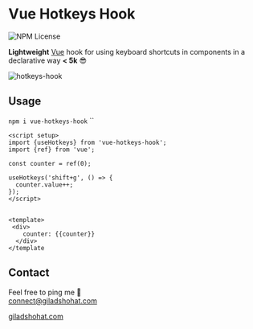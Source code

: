 # Vue Hotkeys Hook

![NPM License](https://img.shields.io/npm/l/vue-hotkeys-hook)

**Lightweight** [Vue](https://vuejs.org/) hook for using keyboard shortcuts in components in a declarative way **< 5k** 😎 <br>

![hotkeys-hook](https://github.com/gshohat/vue-hotkeys-hook/assets/91323932/97d80fe1-f516-4fcb-878d-ad05a9bd6647)

## Usage

`npm i vue-hotkeys-hook`
``
```
<script setup>
import {useHotkeys} from 'vue-hotkeys-hook';
import {ref} from 'vue';

const counter = ref(0);

useHotkeys('shift+g', () => {
  counter.value++;
});
</script>


<template>
 <div>
    counter: {{counter}}
  </div>
</template
```


## Contact
Feel free to ping me 💫
<br>
connect@giladshohat.com

[giladshohat.com](https://giladshohat.com)
